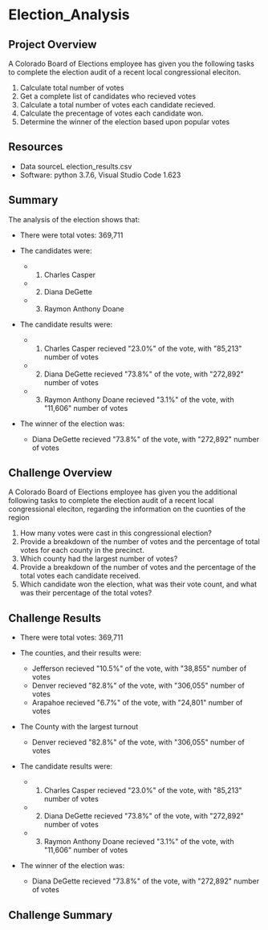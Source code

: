 # Election_Analysis

## Project Overview
A Colorado Board of Elections employee has given you the following tasks to complete the election audit of a recent local congressional eleciton.

1. Calculate total number of votes
2. Get a complete list of candidates who recieved votes
3. Calculate a total number of votes each candidate recieved.
4. Calculate the precentage of votes each candidate won.
5. Determine the winner of the election based upon popular votes

## Resources
- Data sourceL election_results.csv
- Software: python 3.7.6, Visual Studio Code 1.623


## Summary
The analysis of the election shows that:
- There were total votes: 369,711
- The candidates were:
  - 1. Charles Casper
  - 2. Diana DeGette
  - 3. Raymon Anthony Doane
 
- The candidate results were:
  - 1. Charles Casper recieved "23.0%" of the vote, with "85,213" number of votes
  - 2. Diana DeGette recieved "73.8%" of the vote, with "272,892" number of votes
  - 3. Raymon Anthony Doane recieved "3.1%" of the vote, with "11,606" number of votes

- The winner of the election was: 
  - Diana DeGette recieved "73.8%" of the vote, with "272,892" number of votes


## Challenge Overview
A Colorado Board of Elections employee has given you the additional following tasks to complete the election audit of a recent local congressional eleciton, regarding the information on the cuonties of the region

1. How many votes were cast in this congressional election?
2. Provide a breakdown of the number of votes and the percentage of total votes for each county in the precinct.
3. Which county had the largest number of votes?
4. Provide a breakdown of the number of votes and the percentage of the total votes each candidate received.
5. Which candidate won the election, what was their vote count, and what was their percentage of the total votes?

## Challenge Results
- There were total votes: 369,711
- The counties, and their results were:
  - Jefferson recieved "10.5%" of the vote, with "38,855" number of votes
  - Denver recieved "82.8%" of the vote, with "306,055" number of votes
  - Arapahoe recieved "6.7%" of the vote, with "24,801" number of votes
- The County with the largest turnout
  - Denver recieved "82.8%" of the vote, with "306,055" number of votes

- The candidate results were:
  - 1. Charles Casper recieved "23.0%" of the vote, with "85,213" number of votes
  - 2. Diana DeGette recieved "73.8%" of the vote, with "272,892" number of votes
  - 3. Raymon Anthony Doane recieved "3.1%" of the vote, with "11,606" number of votes

- The winner of the election was: 
  - Diana DeGette recieved "73.8%" of the vote, with "272,892" number of votes


## Challenge Summary
